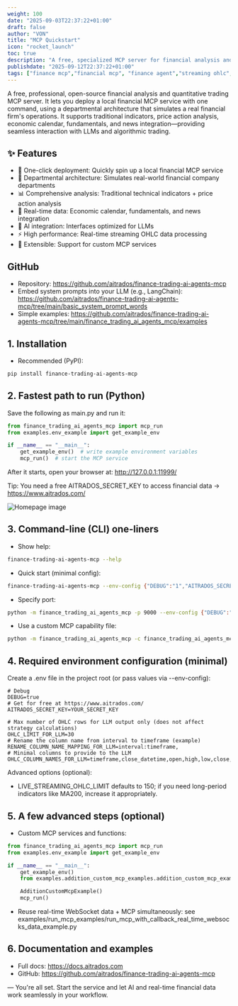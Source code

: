 ```yaml
---
weight: 100
date: "2025-09-03T22:37:22+01:00"
draft: false
author: "VON"
title: "MCP Quickstart"
icon: "rocket_launch"
toc: true
description: "A free, specialized MCP server for financial analysis and quantitative trading. Provides one-click setup for local financial MCP services with department-based architecture simulating financial company operations. Supports traditional indicators, price action analysis, economic calendar, fundamental analysis, and news integration for seamless LLM interaction and algorithmic trading."
publishdate: "2025-09-12T22:37:22+01:00"
tags: ["finance mcp","financial mcp", "finance agent","streaming ohlc", "trading mcp", "ai trading","ai mcp"]
---
```


A free, professional, open-source financial analysis and quantitative trading MCP server. It lets you deploy a local financial MCP service with one command, using a departmental architecture that simulates a real financial firm's operations. It supports traditional indicators, price action analysis, economic calendar, fundamentals, and news integration—providing seamless interaction with LLMs and algorithmic trading.

## ✨ Features

- 🚀 One-click deployment: Quickly spin up a local financial MCP service
- 🏢 Departmental architecture: Simulates real-world financial company departments
- 📊 Comprehensive analysis: Traditional technical indicators + price action analysis
- 📅 Real-time data: Economic calendar, fundamentals, and news integration
- 🤖 AI integration: Interfaces optimized for LLMs
- ⚡ High performance: Real-time streaming OHLC data processing
- 🔧 Extensible: Support for custom MCP services

## GitHub
- Repository: https://github.com/aitrados/finance-trading-ai-agents-mcp
- Embed system prompts into your LLM (e.g., LangChain): https://github.com/aitrados/finance-trading-ai-agents-mcp/tree/main/basic_system_prompt_words
- Simple examples: https://github.com/aitrados/finance-trading-ai-agents-mcp/tree/main/finance_trading_ai_agents_mcp/examples

## 1. Installation
- Recommended (PyPI):
```bash
pip install finance-trading-ai-agents-mcp
```

## 2. Fastest path to run (Python)
Save the following as main.py and run it:

```python
from finance_trading_ai_agents_mcp import mcp_run
from examples.env_example import get_example_env

if __name__ == "__main__":
    get_example_env()  # write example environment variables
    mcp_run()  # start the MCP service
```
After it starts, open your browser at: http://127.0.0.1:11999/

Tip: You need a free AITRADOS_SECRET_KEY to access financial data → https://www.aitrados.com/

<img src="/mcp-homepage.png" alt="Homepage image" style="max-width: 100%; height: auto;" />

## 3. Command-line (CLI) one-liners
- Show help:
```bash
finance-trading-ai-agents-mcp --help
```
- Quick start (minimal config):
```bash
finance-trading-ai-agents-mcp --env-config {"DEBUG":"1","AITRADOS_SECRET_KEY":"YOUR_SECRET_KEY"}
```
- Specify port:
```bash
python -m finance_trading_ai_agents_mcp -p 9000 --env-config {"DEBUG":"1","AITRADOS_SECRET_KEY":"YOUR_SECRET_KEY"}
```
- Use a custom MCP capability file:
```bash
python -m finance_trading_ai_agents_mcp -c finance_trading_ai_agents_mcp/examples/addition_custom_mcp_examples/addition_custom_mcp_example.py --env-config {"DEBUG":"1","AITRADOS_SECRET_KEY":"YOUR_SECRET_KEY"}
```

## 4. Required environment configuration (minimal)
Create a .env file in the project root (or pass values via --env-config):
```env
# Debug
DEBUG=true
# Get for free at https://www.aitrados.com/
AITRADOS_SECRET_KEY=YOUR_SECRET_KEY

# Max number of OHLC rows for LLM output only (does not affect strategy calculations)
OHLC_LIMIT_FOR_LLM=30
# Rename the column name from interval to timeframe (example)
RENAME_COLUMN_NAME_MAPPING_FOR_LLM=interval:timeframe,
# Minimal columns to provide to the LLM
OHLC_COLUMN_NAMES_FOR_LLM=timeframe,close_datetime,open,high,low,close,volume
```
Advanced options (optional):
- LIVE_STREAMING_OHLC_LIMIT defaults to 150; if you need long-period indicators like MA200, increase it appropriately.

## 5. A few advanced steps (optional)
- Custom MCP services and functions:

```python
from finance_trading_ai_agents_mcp import mcp_run
from examples.env_example import get_example_env

if __name__ == "__main__":
    get_example_env()
    from examples.addition_custom_mcp_examples.addition_custom_mcp_example import AdditionCustomMcpExample

    AdditionCustomMcpExample()
    mcp_run()
```
- Reuse real-time WebSocket data + MCP simultaneously: see examples/run_mcp_examples/run_mcp_with_callback_real_time_websocks_data_example.py

## 6. Documentation and examples
- Full docs: https://docs.aitrados.com
- GitHub: https://github.com/aitrados/finance-trading-ai-agents-mcp

— You're all set. Start the service and let AI and real-time financial data work seamlessly in your workflow.